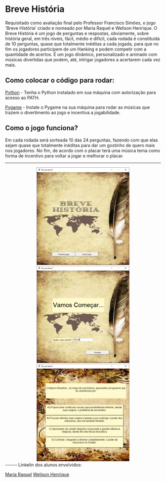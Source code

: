 # Breve História

Requisitado como avaliação final pelo Professor Francisco Simões, o jogo 'Breve História' criado e nomeado por Maria Raquel e Welison Henrique. O Breve História é um jogo de perguntas e respostas, obviamente, sobre história geral, em três níveis, fácil, médio e difícil, cada rodada é constituida de 10 perguntas, quase que totalmente inéditas a cada jogada, para que no fim os jogadores participem de um Hanking e podem competir com a quantidade de acertos. É um jogo dinâmico, personalizado e animado com músicas divertidas que podem, até, intrigar jogadores a acertarem cada vez mais.

## Como colocar o código para rodar:

[Python](https://www.python.org/) - Tenha o Python instalado em sua máquina com autorização para acesso ao PATH.

[Pygame](https://www.pygame.org/news) - Instale o Pygame na sua máquina para rodar as músicas que trazem o divertimento ao jogo e incentiva a jogabilidade.

## Como o jogo funciona?

Em cada rodada será sorteada 10 das 24 perguntas, fazendo com que elas sejam quase que totalmente inéditas para dar um gostinho de quero mais nos jogadores. No fim, de acordo com o placar terá uma música tema como forma de incentivo para voltar a jogar e melhorar o placar.

------
<div align='center'>
<img width="300" src="./breveHistoria.png" alt="inicio">
</div>
<div align='center'>
<img width="300" src="./breveHistora1.png" alt="login">
</div>
<div align='center'>
<img width="300" src="./breveHistoria2.png" alt="pergunta">
</div>
------
Linkelin dos alunos envolvidos:

[Maria Raquel](https://www.linkedin.com/in/maria-raquel-3b27531a5/)
[Welison Henrique](https://www.linkedin.com/in/welison-henrique-8b20481a0/)
